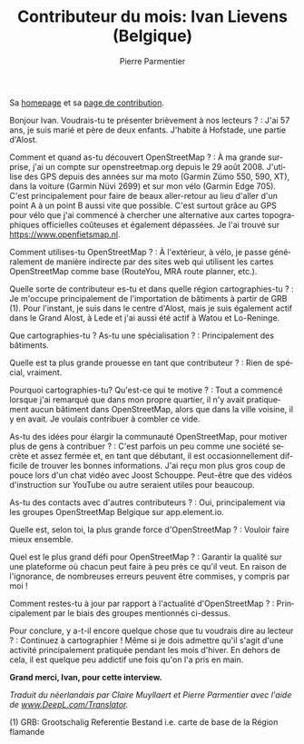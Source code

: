﻿---
title: "Contributeur du mois: Ivan Lievens (Belgique)"
featured:
layout: post
category: motm
author: Pierre Parmentier
lang: fr
---

Sa [homepage](https://www.openstreetmap.org/user/Ivan%20Lievens) et sa [page de contribution](https://hdyc.neis-one.org/?Ivan%20Lievens).

Bonjour Ivan. Voudrais-tu te présenter brièvement à nos lecteurs ?
: J'ai 57 ans, je suis marié et père de deux enfants. J'habite à Hofstade, une partie d'Alost.

Comment et quand as-tu découvert OpenStreetMap ?
: À ma grande surprise, j'ai un compte sur openstreetmap.org depuis le 29 août 2008. J'utilise des GPS depuis des années sur ma moto (Garmin Zümo 550, 590, XT), dans la voiture (Garmin Nüvi 2699) et sur mon vélo (Garmin Edge 705). C'est principalement pour faire de beaux aller-retour au lieu d'aller d'un point A à un point B aussi vite que possible. C'est surtout grâce au GPS pour vélo que j'ai commencé à chercher une alternative aux cartes topographiques officielles coûteuses et également dépassées. Je l'ai trouvé sur <https://www.openfietsmap.nl>.

Comment utilises-tu OpenStreetMap ?
: À l'extérieur, à vélo, je passe généralement de manière indirecte par des sites web qui utilisent les cartes OpenStreetMap comme base (RouteYou, MRA route planner, etc.).

Quelle sorte de contributeur es-tu et dans quelle région cartographies-tu ?
: Je m'occupe principalement de l'importation de bâtiments à partir de GRB (1). Pour l'instant, je suis dans le centre d'Alost, mais je suis également actif dans le Grand Alost, à Lede et j'ai aussi été actif à Watou et Lo-Reninge.

Que cartographies-tu ? As-tu une spécialisation ?
: Principalement des bâtiments.

Quelle est ta plus grande prouesse en tant que contributeur ?
: Rien de spécial, vraiment.

Pourquoi cartographies-tu? Qu'est-ce qui te motive ?
: Tout a commencé lorsque j'ai remarqué que dans mon propre quartier, il n'y avait pratiquement aucun bâtiment dans OpenStreetMap, alors que dans la ville voisine, il y en avait. Je voulais contribuer à combler ce vide.

As-tu des idées pour élargir la communauté OpenStreetMap, pour motiver plus de gens à contribuer ?
: C'est parfois un peu comme une société secrète et assez fermée et, en tant que débutant, il est occasionnellement difficile de trouver les bonnes informations. J'ai reçu mon plus gros coup de pouce lors d'un chat vidéo avec Joost Schouppe. Peut-être que des vidéos d'instruction sur YouTube ou autre seraient utiles pour beaucoup.

As-tu des contacts avec d'autres contributeurs ?
: Oui, principalement via les groupes OpenStreetMap Belgique sur app.element.io.

Quelle est, selon toi, la plus grande force d'OpenStreetMap ?
: Vouloir faire mieux ensemble.

Quel est le plus grand défi pour OpenStreetMap ?
: Garantir la qualité sur une plateforme où chacun peut faire à peu près ce qu'il veut. En raison de l'ignorance, de nombreuses erreurs peuvent être commises, y compris par moi !

Comment restes-tu à jour par rapport à l'actualité d'OpenStreetMap ?
: Principalement par le biais des groupes mentionnés ci-dessus.

Pour conclure, y a-t-il encore quelque chose que tu voudrais dire au lecteur ?
: Continuez à cartographier ! Même si je dois admettre qu'il s'agit d'une activité principalement pratiquée pendant les mois d'hiver. En dehors de cela, il est quelque peu addictif une fois qu'on l'a pris en main.

**Grand merci, Ivan, pour cette interview.**

*Traduit du néerlandais par Claire Muyllaert et Pierre Parmentier avec l'aide de www.DeepL.com/Translator.*

(1) GRB: Grootschalig Referentie Bestand i.e. carte de base de la Région flamande
